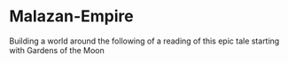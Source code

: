 # Malazan-Empire
Building a world around the following of a reading of this epic tale starting with Gardens of the Moon
